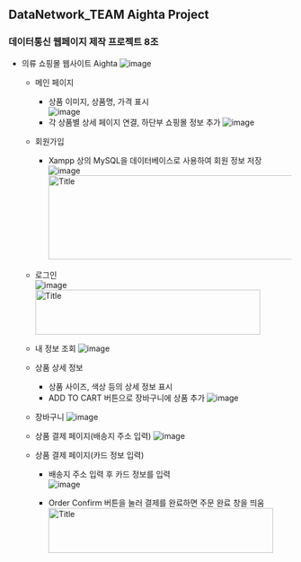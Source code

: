 ## DataNetwork_TEAM Aighta Project
### 데이터통신 웹페이지 제작 프로젝트 8조


* 의류 쇼핑몰 웹사이트 Aighta
![image](https://user-images.githubusercontent.com/89721794/209170498-447922a4-6e22-418a-9c60-3eae5caa2c15.png)

  - 메인 페이지  
     - 상품 이미지, 상품명, 가격 표시   
![image](https://user-images.githubusercontent.com/89721794/209170701-e81354e6-13c1-4d66-80d7-1a95e3075d1b.png)
     - 각 상품별 상세 페이지 연결, 하단부 쇼핑몰 정보 추가
![image](https://user-images.githubusercontent.com/89721794/209170746-662edfc8-c05c-4b18-ab33-9d05ad67a863.png)   
   
   - 회원가입   
      - Xampp 상의 MySQL을 데이터베이스로 사용하여 회원 정보 저장
![image](https://user-images.githubusercontent.com/89721794/209170884-b21211d0-b28b-4f1f-a8e8-98d658f7e681.png)
<img src="https://user-images.githubusercontent.com/89721794/209170895-f84a3e43-4c8d-4fee-93ed-2757e094eb21.png" width="500px" height="150px" title="px(300)" alt="Title"></img><br/>   
   
   - 로그인   
![image](https://user-images.githubusercontent.com/89721794/209171668-37e6f527-781e-491c-b09c-cf2fdf8fa885.png)
<img src="https://user-images.githubusercontent.com/89721794/209172349-06a4fd5c-63ae-48bf-a8c6-112b83c54b23.png" width="400px" height="80px" title="px(300)" alt="Title"></img><br/>  
   
   - 내 정보 조회
![image](https://user-images.githubusercontent.com/89721794/209172598-1c27b5aa-e138-436a-8f37-87f51763b298.png)   
   
   - 상품 상세 정보 
      - 상품 사이즈, 색상 등의 상세 정보 표시
      - ADD TO CART 버튼으로 장바구니에 상품 추가
![image](https://user-images.githubusercontent.com/89721794/209172692-bc7d52ec-6318-4080-b2b0-c495a5e8e2c7.png)   
   
   
   - 장바구니
![image](https://user-images.githubusercontent.com/89721794/209172899-64db3216-ff43-40ea-b75b-c79617cfc908.png)   
   
   
   - 상품 결제 페이지(배송지 주소 입력)
![image](https://user-images.githubusercontent.com/89721794/209172960-c6f77613-5098-459b-b48e-ff8d38cd0e35.png)
   
   
   - 상품 결제 페이지(카드 정보 입력)
      - 배송지 주소 입력 후 카드 정보를 입력  
![image](https://user-images.githubusercontent.com/89721794/209175714-1fa10bfb-4f9f-48cb-9381-2e366352b550.png)   
   
      - Order Confirm 버튼을 눌러 결제를 완료하면 주문 완료 창을 띄움
<img src="https://user-images.githubusercontent.com/89721794/209175921-9f21df48-75e7-4a7d-a944-78bdbe2af374.png" width="400px" height="80px" title="px(300)" alt="Title"></img><br/>






